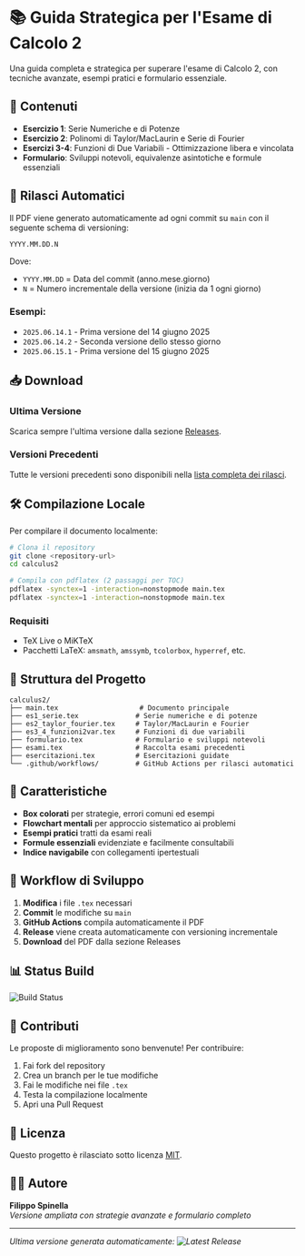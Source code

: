 # 📚 Guida Strategica per l'Esame di Calcolo 2

Una guida completa e strategica per superare l'esame di Calcolo 2, con tecniche avanzate, esempi pratici e formulario essenziale.

## 🎯 Contenuti

- **Esercizio 1**: Serie Numeriche e di Potenze
- **Esercizio 2**: Polinomi di Taylor/MacLaurin e Serie di Fourier  
- **Esercizi 3-4**: Funzioni di Due Variabili - Ottimizzazione libera e vincolata
- **Formulario**: Sviluppi notevoli, equivalenze asintotiche e formule essenziali

## 🚀 Rilasci Automatici

Il PDF viene generato automaticamente ad ogni commit su `main` con il seguente schema di versioning:

```
YYYY.MM.DD.N
```

Dove:
- `YYYY.MM.DD` = Data del commit (anno.mese.giorno)
- `N` = Numero incrementale della versione (inizia da 1 ogni giorno)

### Esempi:
- `2025.06.14.1` - Prima versione del 14 giugno 2025
- `2025.06.14.2` - Seconda versione dello stesso giorno
- `2025.06.15.1` - Prima versione del 15 giugno 2025

## 📥 Download

### Ultima Versione
Scarica sempre l'ultima versione dalla sezione [Releases](../../releases/latest).

### Versioni Precedenti
Tutte le versioni precedenti sono disponibili nella [lista completa dei rilasci](../../releases).

## 🛠️ Compilazione Locale

Per compilare il documento localmente:

```bash
# Clona il repository
git clone <repository-url>
cd calculus2

# Compila con pdflatex (2 passaggi per TOC)
pdflatex -synctex=1 -interaction=nonstopmode main.tex
pdflatex -synctex=1 -interaction=nonstopmode main.tex
```

### Requisiti
- TeX Live o MiKTeX
- Pacchetti LaTeX: `amsmath`, `amssymb`, `tcolorbox`, `hyperref`, etc.

## 📝 Struttura del Progetto

```
calculus2/
├── main.tex                    # Documento principale
├── es1_serie.tex              # Serie numeriche e di potenze
├── es2_taylor_fourier.tex     # Taylor/MacLaurin e Fourier
├── es3_4_funzioni2var.tex     # Funzioni di due variabili
├── formulario.tex             # Formulario e sviluppi notevoli
├── esami.tex                  # Raccolta esami precedenti
├── esercitazioni.tex          # Esercitazioni guidate
└── .github/workflows/         # GitHub Actions per rilasci automatici
```

## 🎨 Caratteristiche

- **Box colorati** per strategie, errori comuni ed esempi
- **Flowchart mentali** per approccio sistematico ai problemi
- **Esempi pratici** tratti da esami reali
- **Formule essenziali** evidenziate e facilmente consultabili
- **Indice navigabile** con collegamenti ipertestuali

## 🔄 Workflow di Sviluppo

1. **Modifica** i file `.tex` necessari
2. **Commit** le modifiche su `main`
3. **GitHub Actions** compila automaticamente il PDF
4. **Release** viene creata automaticamente con versioning incrementale
5. **Download** del PDF dalla sezione Releases

## 📊 Status Build

![Build Status](../../workflows/Build%20and%20Release%20PDF/badge.svg)

## 🤝 Contributi

Le proposte di miglioramento sono benvenute! Per contribuire:

1. Fai fork del repository
2. Crea un branch per le tue modifiche
3. Fai le modifiche nei file `.tex`
4. Testa la compilazione localmente
5. Apri una Pull Request

## 📄 Licenza

Questo progetto è rilasciato sotto licenza [MIT](LICENSE).

## 👨‍🎓 Autore

**Filippo Spinella**  
*Versione ampliata con strategie avanzate e formulario completo*

---

*Ultima versione generata automaticamente: ![Latest Release](https://img.shields.io/github/v/release/username/calculus2?label=PDF%20Version)*

